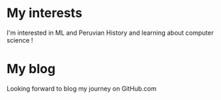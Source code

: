 
# My interests
I'm interested in ML and Peruvian History and learning about computer science ! 

# My blog
Looking forward to blog my journey on GitHub.com 